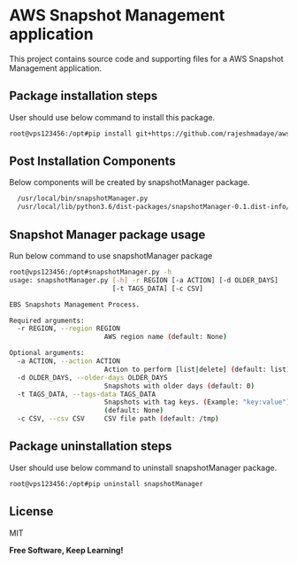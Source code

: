 # AWS Snapshot Management application

This project contains source code and supporting files for a AWS Snapshot Management application.

## Package installation steps

User should use below command to install this package.
```bash
root@vps123456:/opt#pip install git+https://github.com/rajeshmadaye/aws-ebs-snapshot-manager

```

## Post Installation Components

Below components will be created by snapshotManager package.
```bash
  /usr/local/bin/snapshotManager.py
  /usr/local/lib/python3.6/dist-packages/snapshotManager-0.1.dist-info/*
```

## Snapshot Manager package usage

Run below command to use snapshotManager package
```bash
root@vps123456:/opt#snapshotManager.py -h
usage: snapshotManager.py [-h] -r REGION [-a ACTION] [-d OLDER_DAYS]
                          [-t TAGS_DATA] [-c CSV]

EBS Snapshots Management Process.

Required arguments:
  -r REGION, --region REGION
                        AWS region name (default: None)

Optional arguments:
  -a ACTION, --action ACTION
                        Action to perform [list|delete] (default: list)
  -d OLDER_DAYS, --older-days OLDER_DAYS
                        Snapshots with older days (default: 0)
  -t TAGS_DATA, --tags-data TAGS_DATA
                        Snapshots with tag keys. (Example: "key:value")
                        (default: None)
  -c CSV, --csv CSV     CSV file path (default: /tmp)

```

## Package uninstallation steps

User should use below command to uninstall snapshotManager package.
```bash
root@vps123456:/opt#pip uninstall snapshotManager
```

## License
MIT

**Free Software, Keep Learning!**
